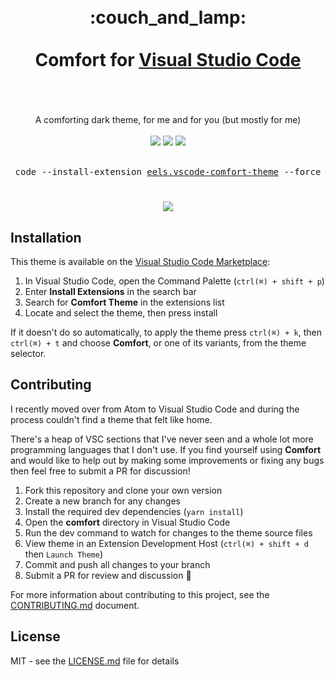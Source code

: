 <div align="center">
  <h1>
    <br />
    <div>:couch_and_lamp:</div>
    <br />
    <div>Comfort for <a href="https://code.visualstudio.com/">Visual Studio Code</a></div>
    <br />
  </h1>
  <br />
  <div>A comforting dark theme, for me and for you (but mostly for me)</div>
  <br />
  <a href="https://marketplace.visualstudio.com/items?itemName=eels.vscode-comfort-theme"><img src="https://img.shields.io/visual-studio-marketplace/v/eels.vscode-comfort-theme?style=flat-square&color=blue" /></a>
  <a href="https://marketplace.visualstudio.com/items?itemName=eels.vscode-comfort-theme"><img src="https://img.shields.io/visual-studio-marketplace/d/eels.vscode-comfort-theme?style=flat-square&color=blue" /></a>
  <a href="https://marketplace.visualstudio.com/items?itemName=eels.vscode-comfort-theme"><img src="https://img.shields.io/visual-studio-marketplace/i/eels.vscode-comfort-theme?style=flat-square&color=blue" /></a>
  <br /><br />
  <pre>code --install-extension <a href="https://marketplace.visualstudio.com/items?itemName=eels.vscode-comfort-theme">eels.vscode-comfort-theme</a> --force</pre>
  <h1></h1>
</div>

<div align="center">
  <img src="https://user-images.githubusercontent.com/9451626/113354122-93ac6d00-9336-11eb-89ce-c13d5be32d41.png" />
</div>

## Installation

This theme is available on the [Visual Studio Code Marketplace](https://marketplace.visualstudio.com/items?itemName=eels.vscode-comfort-theme):

1. In Visual Studio Code, open the Command Palette (`ctrl(⌘) + shift + p`)
2. Enter **Install Extensions** in the search bar
3. Search for **Comfort Theme** in the extensions list
4. Locate and select the theme, then press install

If it doesn't do so automatically, to apply the theme press `ctrl(⌘) + k`, then `ctrl(⌘) + t` and choose **Comfort**, or one of its variants, from the theme selector.

## Contributing

I recently moved over from Atom to Visual Studio Code and during the process couldn't find a theme that felt like home.

There's a heap of VSC sections that I've never seen and a whole lot more programming languages that I don't use. If you find yourself using **Comfort** and would like to help out by making some improvements or fixing any bugs then feel free to submit a PR for discussion!

1. Fork this repository and clone your own version
2. Create a new branch for any changes
3. Install the required dev dependencies (`yarn install`)
4. Open the **comfort** directory in Visual Studio Code
5. Run the dev command to watch for changes to the theme source files
6. View theme in an Extension Development Host (`ctrl(⌘) + shift + d` then `Launch Theme`)
7. Commit and push all changes to your branch
8. Submit a PR for review and discussion :tada:

For more information about contributing to this project, see the [CONTRIBUTING.md](https://github.com/eels/vscode-comfort-theme/blob/main/.github/CONTRIBUTING.md) document.

## License

MIT - see the [LICENSE.md](https://github.com/eels/vscode-comfort-theme/blob/main/LICENSE.md) file for details
